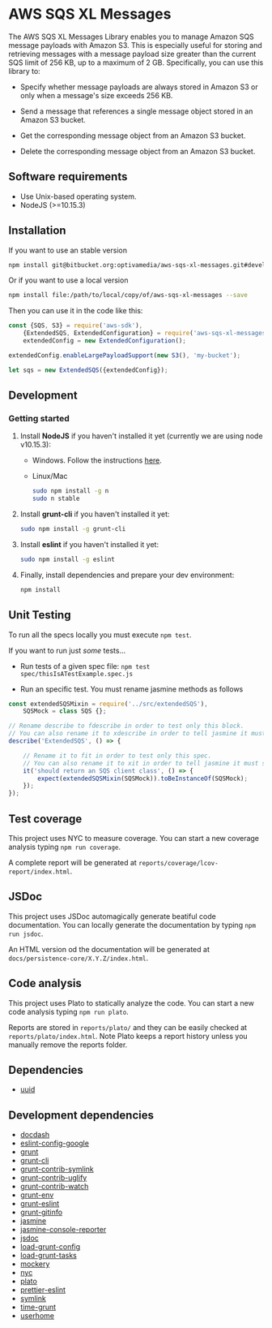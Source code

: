 # AWS SQS XL Messages

The AWS SQS XL Messages Library enables you to manage Amazon SQS message payloads with Amazon S3. This is especially useful for storing and retrieving messages with a message payload size greater than the current SQS limit of 256 KB, up to a maximum of 2 GB. Specifically, you can use this library to:

* Specify whether message payloads are always stored in Amazon S3 or only when a message's size exceeds 256 KB.

* Send a message that references a single message object stored in an Amazon S3 bucket.

* Get the corresponding message object from an Amazon S3 bucket.

* Delete the corresponding message object from an Amazon S3 bucket.

## Software requirements

* Use Unix-based operating system.
* NodeJS (>=10.15.3)

## Installation

If you want to use an stable version

```sh
npm install git@bitbucket.org:optivamedia/aws-sqs-xl-messages.git#develop --save
```

Or if you want to use a local version

```sh
npm install file:/path/to/local/copy/of/aws-sqs-xl-messages --save
```

Then you can use it in the code like this:

```js
const {SQS, S3} = require('aws-sdk'),
    {ExtendedSQS, ExtendedConfiguration} = require('aws-sqs-xl-messages')(SQS),
    extendedConfig = new ExtendedConfiguration();

extendedConfig.enableLargePayloadSupport(new S3(), 'my-bucket');

let sqs = new ExtendedSQS({extendedConfig});
```

## Development

### Getting started

1. Install **NodeJS** if you haven't installed it yet (currently we are using node v10.15.3):

    * Windows. Follow the instructions [here](https://nodejs.org/en/).
    * Linux/Mac

      ```sh
      sudo npm install -g n
      sudo n stable
      ```

2. Install **grunt-cli** if you haven't installed it yet:

    ```sh
    sudo npm install -g grunt-cli
    ```

3. Install **eslint** if you haven't installed it yet:

    ```sh
    sudo npm install -g eslint
    ```

4. Finally, install dependencies and prepare your dev environment:

    ```sh
    npm install
    ```


## Unit Testing

To run all the specs locally you must execute `npm test`.

If you want to run just _some_ tests...

* Run tests of a given spec file: `npm test spec/thisIsATestExample.spec.js`

* Run an specific test. You must rename jasmine methods as follows

```js
const extendedSQSMixin = require('../src/extendedSQS'),
    SQSMock = class SQS {};

// Rename describe to fdescribe in order to test only this block.
// You can also rename it to xdescribe in order to tell jasmine it must skip this block.
describe('ExtendedSQS', () => {

    // Rename it to fit in order to test only this spec.
    // You can also rename it to xit in order to tell jasmine it must skip this spec.
    it('should return an SQS client class', () => {
        expect(extendedSQSMixin(SQSMock)).toBeInstanceOf(SQSMock);
    });
});

```

## Test coverage

This project uses NYC to measure coverage. You can start a new coverage analysis typing `npm run coverage`.

A complete report will be generated at `reports/coverage/lcov-report/index.html`.

## JSDoc

This project uses JSDoc automagically generate beatiful code documentation. You can locally generate the documentation by typing `npm run jsdoc`.

An HTML version od the documentation will be generated at `docs/persistence-core/X.Y.Z/index.html`.

## Code analysis

This project uses Plato to statically analyze the code. You can start a new code analysis typing `npm run plato`.

Reports are stored in `reports/plato/` and they can be easily checked at `reports/plato/index.html`. Note Plato keeps a report history unless you manually remove the reports folder.

## Dependencies

* [uuid](https://github.com/uuidjs/uuid)

## Development dependencies

* [docdash](https://github.com/clenemt/docdash)
* [eslint-config-google](https://github.com/google/eslint-config-google/blob/master/README.md)
* [grunt](https://gruntjs.com/getting-started)
* [grunt-cli](https://gruntjs.com/using-the-cli)
* [grunt-contrib-symlink](https://github.com/gruntjs/grunt-contrib-symlink)
* [grunt-contrib-uglify](https://github.com/gruntjs/grunt-contrib-uglify)
* [grunt-contrib-watch](https://github.com/gruntjs/grunt-contrib-watch)
* [grunt-env](https://github.com/jsoverson/grunt-env)
* [grunt-eslint](https://github.com/sindresorhus/grunt-eslint)
* [grunt-gitinfo](https://github.com/damkraw/grunt-gitinfo)
* [jasmine](https://jasmine.github.io/)
* [jasmine-console-reporter](https://github.com/onury/jasmine-console-reporter#readme)
* [jsdoc](https://jsdoc.app/)
* [load-grunt-config](https://github.com/firstandthird/load-grunt-config#readme)
* [load-grunt-tasks](https://github.com/sindresorhus/load-grunt-tasks#readme)
* [mockery](https://github.com/mfncooper/mockery#readme)
* [nyc](https://github.com/istanbuljs/nyc)
* [plato](https://github.com/es-analysis/plato)
* [prettier-eslint](https://github.com/prettier/prettier-eslint)
* [symlink](https://github.com/clux/symlink#readme)
* [time-grunt](https://github.com/sindresorhus/time-grunt#readme)
* [userhome](https://www.npmjs.com/package/userhome)